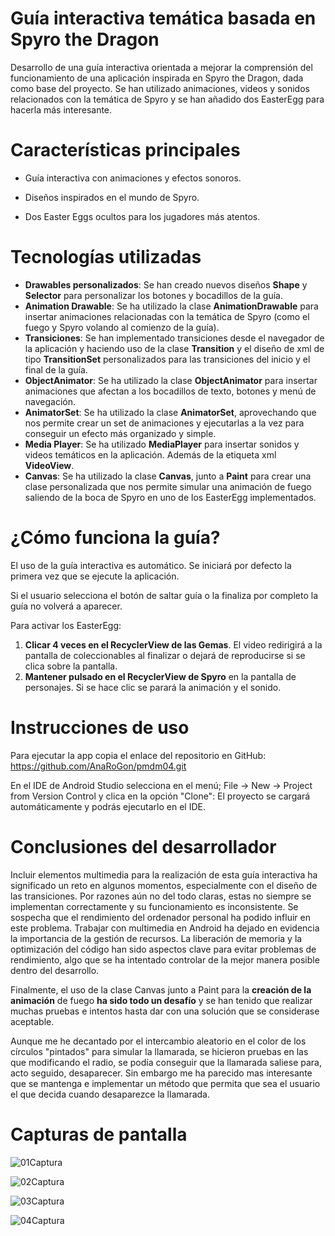 # Guía interactiva temática basada en Spyro the Dragon
Desarrollo de una guía interactiva orientada a mejorar la comprensión del funcionamiento de una aplicación inspirada en Spyro the Dragon, dada como base del proyecto.
Se han utilizado animaciones, videos y sonidos relacionados con la temática de Spyro y se han añadido dos EasterEgg para hacerla más interesante. 

# Características principales

* Guía interactiva con animaciones y efectos sonoros.

* Diseños inspirados en el mundo de Spyro.

* Dos Easter Eggs ocultos para los jugadores más atentos.

# Tecnologías utilizadas

* **Drawables personalizados**: Se han creado nuevos diseños **Shape** y **Selector** para personalizar los botones y bocadillos de la guía.
* **Animation Drawable**: Se ha utilizado la clase **AnimationDrawable** para insertar animaciones relacionadas con la temática de Spyro (como el fuego y Spyro volando al comienzo de la guía). 
* **Transiciones**: Se han implementado transiciones desde el navegador de la aplicación y haciendo uso de la clase **Transition** y el diseño de xml de tipo **TransitionSet** personalizados para las transiciones del inicio y el final de la guía.
* **ObjectAnimator**: Se ha utilizado la clase **ObjectAnimator** para insertar animaciones que afectan a los bocadillos de texto, botones y menú de navegación.
* **AnimatorSet**: Se ha utilizado la clase **AnimatorSet**, aprovechando que nos permite crear un set de animaciones y ejecutarlas a la vez para conseguir un efecto más organizado y simple.
* **Media Player**: Se ha utilizado **MediaPlayer** para insertar sonidos y videos temáticos en la aplicación. Además de la etiqueta xml **VideoView**. 
* **Canvas**: Se ha utilizado la clase **Canvas**, junto a **Paint** para crear una clase personalizada que nos permite simular una animación de fuego saliendo de la boca de Spyro en uno de los EasterEgg implementados. 

# ¿Cómo funciona la guía?

El uso de la guía interactiva es automático. Se iniciará por defecto la primera vez que se ejecute la aplicación. 

Si el usuario selecciona el botón de saltar guía o la finaliza por completo la guía no volverá a aparecer. 

Para activar los EasterEgg: 

1. **Clicar 4 veces en el RecyclerView de las Gemas**. El video redirigirá a la pantalla de coleccionables al finalizar o dejará de reproducirse si se clica sobre la pantalla. 
2. **Mantener pulsado en el RecyclerView de Spyro** en la pantalla de personajes. Si se hace clic se parará la animación y el sonido.

# Instrucciones de uso 
Para ejecutar la app copia el enlace del repositorio en GitHub: <https://github.com/AnaRoGon/pmdm04.git>

En el IDE de Android Studio selecciona en el menú; File -> New -> Project from Version Control y clica en la opción "Clone": El proyecto se cargará automáticamente y podrás ejecutarlo en el IDE.

# Conclusiones del desarrollador 

Incluir elementos multimedia para la realización de esta guía interactiva ha significado un reto en algunos momentos, especialmente con el diseño de las transiciones. 
Por razones aún no del todo claras, estas no siempre se implementan correctamente y su funcionamiento es inconsistente. Se sospecha que el rendimiento del ordenador personal ha podido influir en este problema.
Trabajar con multimedia en Android ha dejado en evidencia la importancia de la gestión de recursos.
La liberación de memoria y la optimización del código han sido aspectos clave para evitar problemas de rendimiento, algo que se ha intentado controlar de la mejor manera posible dentro del desarrollo.

Finalmente, el uso de la clase Canvas junto a Paint para la **creación de la animación** de fuego **ha sido todo un desafío** y se han tenido que realizar muchas pruebas e intentos hasta dar con una solución que se considerase aceptable.

Aunque me he decantado por el intercambio aleatorio en el color de los círculos "pintados" para simular la llamarada, se hicieron pruebas en las que modificando el radio, se podía conseguir que la llamarada saliese para, acto seguido, desaparecer.
Sin embargo me ha parecido mas interesante que se mantenga e implementar un método que permita que sea el usuario el que decida cuando desaparezce la llamarada. 

# Capturas de pantalla


![01Captura](https://github.com/user-attachments/assets/75c569b2-c6d3-4299-836a-d0d7bf9652d5)

![02Captura](https://github.com/user-attachments/assets/bdc40506-f614-47cc-8523-96416c2753bf)

![03Captura](https://github.com/user-attachments/assets/60b12db9-8b1b-48f3-81cc-85b180649893)

![04Captura](https://github.com/user-attachments/assets/874d7f82-3db6-40cb-b71d-fa11d5f7301c)



